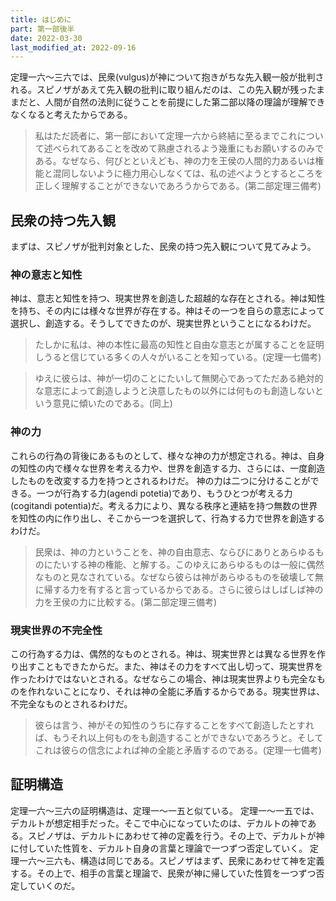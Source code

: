 ```yaml
---
title: はじめに
part: 第一部後半
date: 2022-03-30
last_modified_at: 2022-09-16
---
```


定理一六～三六では、民衆(vulgus)が神について抱きがちな先入観一般が批判される。スピノザがあえて先入観の批判に取り組んだのは、この先入観が残ったままだと、人間が自然の法則に従うことを前提にした第二部以降の理論が理解できなくなると考えたからである。

>私はただ読者に、第一部において定理一六から終結に至るまでこれについて述べられてあることを改めて熟慮されるよう幾重にもお願いするのみである。なぜなら、何びとといえども、神の力を王侯の人間的力あるいは権能と混同しないように極力用心しなくては、私の述べようとするところを正しく理解することができないであろうからである。(第二部定理三備考)

## 民衆の持つ先入観

まずは、スピノザが批判対象とした、民衆の持つ先入観について見てみよう。

### 神の意志と知性

神は、意志と知性を持つ、現実世界を創造した超越的な存在とされる。神は知性を持ち、その内には様々な世界が存在する。神はその一つを自らの意志によって選択し、創造する。そうしてできたのが、現実世界ということになるわけだ。

>たしかに私は、神の本性に最高の知性と自由な意志とが属することを証明しうると信じている多くの人々がいることを知っている。(定理一七備考)

>ゆえに彼らは、神が一切のことにたいして無関心であってただある絶対的な意志によって創造しようと決意したもの以外には何ものも創造しないという意見に傾いたのである。(同上)

### 神の力

これらの行為の背後にあるものとして、様々な神の力が想定される。神は、自身の知性の内で様々な世界を考える力や、世界を創造する力、さらには、一度創造したものを改変する力を持つとされるわけだ。
神の力は二つに分けることができる。一つが行為する力(agendi potetia)であり、もうひとつが考える力(cogitandi potentia)だ。考える力により、異なる秩序と連結を持つ無数の世界を知性の内に作り出し、そこから一つを選択して、行為する力で世界を創造するわけだ。

>民衆は、神の力ということを、神の自由意志、ならびにありとあらゆるものにたいする神の権能、と解する。このゆえにあらゆるものは一般に偶然なものと見なされている。なぜなら彼らは神があらゆるものを破壊して無に帰する力を有すると言っているからである。さらに彼らはしばしば神の力を王侯の力に比較する。(第二部定理三備考)

### 現実世界の不完全性

この行為する力は、偶然的なものとされる。神は、現実世界とは異なる世界を作り出すこともできたからだ。また、神はその力をすべて出し切って、現実世界を作ったわけではないとされる。なぜならこの場合、神は現実世界よりも完全なものを作れないことになり、それは神の全能に矛盾するからである。現実世界は、不完全なものとされるわけだ。

>彼らは言う、神がその知性のうちに存することをすべて創造したとすれば、もうそれ以上何ものをも創造することができないであろうと。そしてこれは彼らの信念によれば神の全能と矛盾するのである。(定理一七備考)

## 証明構造

定理一六～三六の証明構造は、定理一～一五と似ている。
定理一～一五では、デカルトが想定相手だった。そこで中心になっていたのは、デカルトの神である。スピノザは、デカルトにあわせて神の定義を行う。その上で、デカルトが神に付していた性質を、デカルト自身の言葉と理論で一つずつ否定していく。
定理一六～三六も、構造は同じである。スピノザはまず、民衆にあわせて神を定義する。その上で、相手の言葉と理論で、民衆が神に帰していた性質を一つずつ否定していくのだ。
